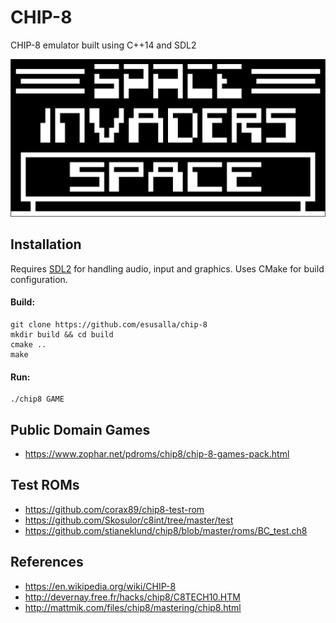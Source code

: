 # CHIP-8
CHIP-8 emulator built using C++14 and SDL2

![alt text](assets/chip8.png "Space Invaders")

## Installation
Requires [SDL2](https://www.libsdl.org/download-2.0.php) for handling audio, input and graphics. Uses CMake for build configuration.

#### Build:
```
git clone https://github.com/esusalla/chip-8
mkdir build && cd build
cmake ..
make
```

#### Run:
```
./chip8 GAME
```

## Public Domain Games
* https://www.zophar.net/pdroms/chip8/chip-8-games-pack.html

## Test ROMs
* https://github.com/corax89/chip8-test-rom
* https://github.com/Skosulor/c8int/tree/master/test
* https://github.com/stianeklund/chip8/blob/master/roms/BC_test.ch8

## References
* https://en.wikipedia.org/wiki/CHIP-8
* http://devernay.free.fr/hacks/chip8/C8TECH10.HTM
* http://mattmik.com/files/chip8/mastering/chip8.html
